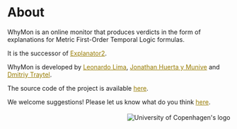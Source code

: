 # About

WhyMon is an online monitor that produces verdicts in the form of explanations for Metric First-Order Temporal Logic formulas.

It is the successor of <a style="color: #977b01;" href="https://github.com/runtime-monitoring/explanator2" target="_blank">Explanator2</a>.

WhyMon is developed by <a style="color: #977b01;" href="https://nameless.computer/" target="_blank">Leonardo Lima</a>, <a style="color: #977b01;" href="https://jjhym.com.mx/" target="_blank">Jonathan Huerta y Munive</a> and <a style="color: #977b01;" href="https://traytel.bitbucket.io/" target="_blank">Dmitriy Traytel</a>.

The source code of the project is available <a style="color: #977b01;" href="https://github.com/runtime-monitoring/whymon" target="_blank">here</a>.

We welcome suggestions! Please let us know what do you think <a style="color: #977b01;" href="https://github.com/runtime-monitoring/whymon/issues" target="_blank">here</a>.


<p style="margin: 4 auto; display: block; float: right; max-width: 280px">
    <img alt="University of Copenhagen's logo" src="./assets/ku_logo.png" style="max-width: 100%; height: auto;" />
</p>
